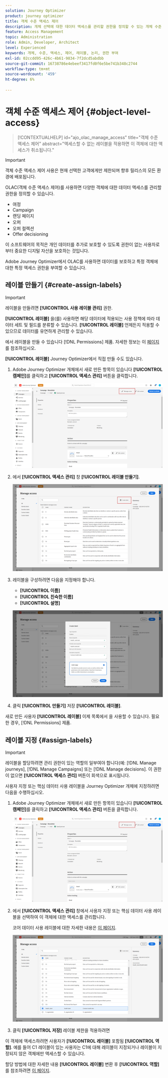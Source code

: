 ```yaml
---
solution: Journey Optimizer
product: journey optimizer
title: 객체 수준 액세스 제어
description: 개체 선택에 대한 데이터 액세스를 관리할 권한을 정의할 수 있는 개체 수준 액세스 제어에 대해 알아봅니다
feature: Access Management
topic: Administration
role: Admin, Developer, Architect
level: Experienced
keywords: 개체, 수준, 액세스, 제어, 레이블, 논리, 권한 부여
exl-id: 02ccdd95-426c-4b61-9834-7f2dcd5abdbb
source-git-commit: 16738786e4ebeef3417fd0f6e5be741b348c2744
workflow-type: tm+mt
source-wordcount: '459'
ht-degree: 6%

---
```


# 객체 수준 액세스 제어 {#object-level-access}

>[!CONTEXTUALHELP]
>id="ajo_olac_manage_access"
>title="객체 수준 액세스 제어"
>abstract="액세스할 수 없는 레이블을 적용하면 이 객체에 대한 액세스가 취소됩니다."

>[!IMPORTANT]
>
>객체 수준 액세스 제어 사용은 현재 선택한 고객에게만 제한되며 향후 릴리스의 모든 환경에 배포됩니다.

OLAC(객체 수준 액세스 제어)를 사용하면 다양한 객체에 대한 데이터 액세스를 관리할 권한을 정의할 수 있습니다.

* 여정
* Campaign
* 랜딩 페이지
* 오퍼
* 오퍼 컬렉션
* Offer decisioning

이 소프트웨어의 목적은 개인 데이터를 추가로 보호할 수 있도록 권한이 없는 사용자로부터 중요한 디지털 자산을 보호하는 것입니다.

Adobe Journey Optimizer에서 OLAC를 사용하면 데이터를 보호하고 특정 객체에 대한 특정 액세스 권한을 부여할 수 있습니다.

## 레이블 만들기 {#create-assign-labels}

>[!IMPORTANT]
>
>레이블을 만들려면 **[!UICONTROL 사용 레이블 관리]** 권한.

**[!UICONTROL 레이블]** 을(를) 사용하면 해당 데이터에 적용되는 사용 정책에 따라 데이터 세트 및 필드를 분류할 수 있습니다. **[!UICONTROL 레이블]** 언제든지 적용할 수 있으므로 데이터를 유연하게 관리할 수 있습니다.

에서 레이블을 만들 수 있습니다 [!DNL Permissions] 제품. 자세한 정보는 이 [페이지](https://experienceleague.adobe.com/docs/experience-platform/access-control/abac/permissions-ui/labels.html)를 참조하십시오.

**[!UICONTROL 레이블]** Journey Optimizer에서 직접 만들 수도 있습니다.

1. Adobe Journey Optimizer 개체에서 새로 만든 항목이 있습니다 **[!UICONTROL 캠페인]**&#x200B;를 클릭하고 **[!UICONTROL 액세스 관리]** 버튼을 클릭합니다.

   ![](assets/olac_1.png)

1. 에서 **[!UICONTROL 액세스 관리]** 창 **[!UICONTROL 레이블 만들기]**.

   ![](assets/olac_2.png)

1. 레이블을 구성하려면 다음을 지정해야 합니다.
   * **[!UICONTROL 이름]**
   * **[!UICONTROL 친숙한 이름]**
   * **[!UICONTROL 설명]**

   ![](assets/olac_3.png)

1. 클릭 **[!UICONTROL 만들기]** 저장 **[!UICONTROL 레이블]**.

새로 만든 사용자 **[!UICONTROL 레이블]** 이제 목록에서 을 사용할 수 있습니다. 필요한 경우, [!DNL Permissions] 제품.

## 레이블 지정 {#assign-labels}

>[!IMPORTANT]
>
>레이블을 할당하려면 관리 권한이 있는 역할의 일부여야 합니다(예: [!DNL Manage journeys], [!DNL Manage Campaigns] 또는 [!DNL Manage decisions]. 이 권한이 없으면 **[!UICONTROL 액세스 관리]** 버튼이 회색으로 표시됩니다.

사용자 지정 또는 핵심 데이터 사용 레이블을 Journey Optimizer 개체에 지정하려면 다음을 수행하십시오.

1. Adobe Journey Optimizer 개체에서 새로 만든 항목이 있습니다 **[!UICONTROL 캠페인]**&#x200B;를 클릭하고 **[!UICONTROL 액세스 관리]** 버튼을 클릭합니다.

   ![](assets/olac_1.png)

1. 에서 **[!UICONTROL 액세스 관리]** 창에서 사용자 지정 또는 핵심 데이터 사용 레이블을 선택하여 이 객체에 대한 액세스를 관리합니다.

   코어 데이터 사용 레이블에 대한 자세한 내용은 [이 페이지](https://experienceleague.adobe.com/docs/experience-platform/data-governance/labels/reference.html).

   ![](assets/olac_4.png)

1. 클릭 **[!UICONTROL 저장]** 레이블 제한을 적용하려면

이 객체에 액세스하려면 사용자가 **[!UICONTROL 레이블]** 포함됨 **[!UICONTROL 역할]**.
예를 들어 C1 레이블이 있는 사용자는 C1에 대해 레이블이 지정되거나 레이블이 지정되지 않은 객체에만 액세스할 수 있습니다.

할당 방법에 대한 자세한 내용 **[!UICONTROL 레이블]** 변환 후 **[!UICONTROL 역할]**&#x200B;를 참조하려면 [이 페이지](https://experienceleague.adobe.com/docs/experience-platform/access-control/abac/permissions-ui/permissions.html?lang=en#manage-labels-for-a-role).
